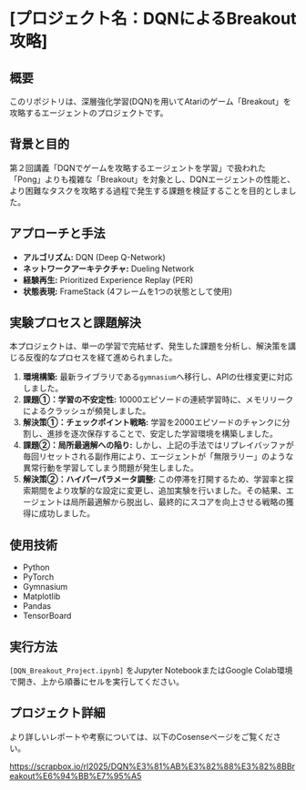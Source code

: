 # [プロジェクト名：DQNによるBreakout攻略]

## 概要
このリポジトリは、深層強化学習(DQN)を用いてAtariのゲーム「Breakout」を攻略するエージェントのプロジェクトです。

## 背景と目的
第２回講義「DQNでゲームを攻略するエージェントを学習」で扱われた「Pong」よりも複雑な「Breakout」を対象とし、DQNエージェントの性能と、より困難なタスクを攻略する過程で発生する課題を検証することを目的としました。

## アプローチと手法
- **アルゴリズム:** DQN (Deep Q-Network)
- **ネットワークアーキテクチャ:** Dueling Network
- **経験再生:** Prioritized Experience Replay (PER)
- **状態表現:** FrameStack (4フレームを1つの状態として使用)

## 実験プロセスと課題解決
本プロジェクトは、単一の学習で完結せず、発生した課題を分析し、解決策を講じる反復的なプロセスを経て進められました。

1.  **環境構築:** 最新ライブラリである`gymnasium`へ移行し、APIの仕様変更に対応しました。
2.  **課題①：学習の不安定性:** 10000エピソードの連続学習時に、メモリリークによるクラッシュが頻発しました。
3.  **解決策①：チェックポイント戦略:** 学習を2000エピソードのチャンクに分割し、進捗を逐次保存することで、安定した学習環境を構築しました。
4.  **課題②：局所最適解への陥り:** しかし、上記の手法ではリプレイバッファが毎回リセットされる副作用により、エージェントが「無限ラリー」のような異常行動を学習してしまう問題が発生しました。
5.  **解決策②：ハイパーパラメータ調整:** この停滞を打開するため、学習率と探索期間をより攻撃的な設定に変更し、追加実験を行いました。その結果、エージェントは局所最適解から脱出し、最終的にスコアを向上させる戦略の獲得に成功しました。

## 使用技術
- Python
- PyTorch
- Gymnasium
- Matplotlib
- Pandas
- TensorBoard

## 実行方法
`[DQN_Breakout_Project.ipynb]` をJupyter NotebookまたはGoogle Colab環境で開き、上から順番にセルを実行してください。

## プロジェクト詳細
より詳しいレポートや考察については、以下のCosenseページをご覧ください。

https://scrapbox.io/rl2025/DQN%E3%81%AB%E3%82%88%E3%82%8BBreakout%E6%94%BB%E7%95%A5
